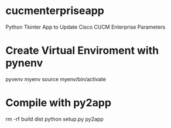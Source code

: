 # cucmenterpriseapp
Python Tkinter App to Update Cisco CUCM Enterprise Parameters

# Create Virtual Enviroment with pynenv
pyvenv myenv
source myenv/bin/activate

# Compile with py2app
rm -rf build dist
python setup.py py2app
